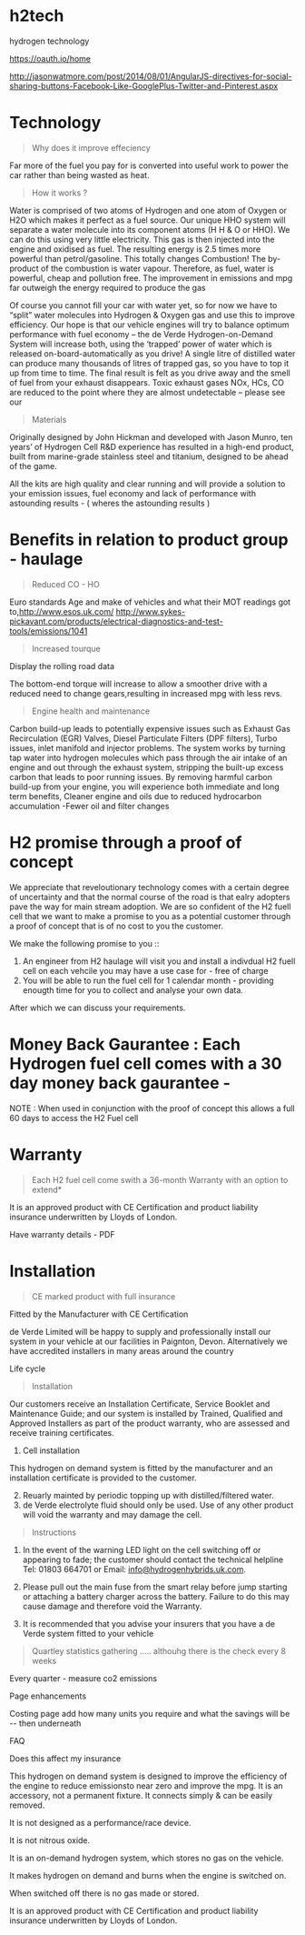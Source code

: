# h2tech
hydrogen technology

https://oauth.io/home

http://jasonwatmore.com/post/2014/08/01/AngularJS-directives-for-social-sharing-buttons-Facebook-Like-GooglePlus-Twitter-and-Pinterest.aspx

#   Technology

> Why does it improve effeciency

Far more of the fuel you pay for is converted into useful work to power the car rather than being wasted as heat.

> How it works ?

Water is comprised of two atoms of Hydrogen and one atom of Oxygen or H2O which makes it perfect as a fuel source. Our unique HHO system will separate a water molecule into its component atoms (H H & O or HHO). We can do this using very little electricity. This gas is then injected into the engine and oxidised as fuel. The resulting energy is 2.5 times more powerful than petrol/gasoline. This totally changes Combustion! The by-product of the combustion is water vapour. Therefore, as fuel, water is powerful, cheap and pollution free. The improvement in emissions and mpg far outweigh the energy required to produce the gas 

Of course you cannot fill your car with water yet, so for now we have to “split” water molecules into Hydrogen & Oxygen gas and use this to improve efficiency. Our hope is that our vehicle engines will try to balance optimum performance with fuel economy – the de Verde Hydrogen-on-Demand System will increase both, using the ‘trapped’ power of water which is released on-board-automatically as you drive! A single litre of distilled water can produce many thousands of litres of trapped gas, so you have to top it up from time to time. The final result is felt as you drive away and the smell of fuel from your exhaust disappears. Toxic exhaust gases NOx, HCs, CO are reduced to the point where they are almost undetectable – please see our 

> Materials

Originally designed by John Hickman and developed with Jason Munro, ten years’ of Hydrogen Cell R&D experience has resulted in a high-end product, built from marine-grade stainless steel and titanium, designed to be ahead of the game.

All the kits are high quality and clear running and will provide a solution to your emission issues, fuel economy and lack of performance with astounding results - ( wheres the astounding results )

#   Benefits in relation to product group - haulage

> Reduced CO - HO 

Euro standards Age and make of vehicles and what their MOT readings got to,http://www.esos.uk.com/ http://www.sykes-pickavant.com/products/electrical-diagnostics-and-test-tools/emissions/1041


> Increased tourque

Display the rolling road data

The bottom-end torque will increase to allow a smoother drive with a reduced need to change gears,resulting in increased mpg with less revs.

> Engine health and maintenance 

Carbon build-up leads to potentially expensive issues such as Exhaust Gas Recirculation (EGR) Valves, Diesel Particulate Filters (DPF filters), Turbo issues, inlet manifold and injector problems.
The system works by turning tap water into hydrogen molecules which pass through the air intake of an engine and out through the exhaust system, stripping the built-up excess carbon that leads to poor running issues.
By removing harmful carbon build-up from your engine, you will experience both immediate and long term benefits,
Cleaner engine and oils due to reduced hydrocarbon accumulation -Fewer oil and filter changes


#   H2 promise through a proof of concept

We appreciate that reveloutionary technology comes with a certain degree of uncertainty and that the normal course of the road is that ealry adopters pave the way for main stream adoption. We are so confident of the H2 fuell cell that we want to make a promise to you as a potential customer through a proof of concept that is of no cost to you the customer.
 
We make the following promise to you ::

1. An engineer from H2 haulage will visit you and install a indivdual H2 fuell cell on each vehcile you may have a use case for - free of charge
2. You will be able to run the fuel cell for 1 calendar month - providing enougth time for you to collect and analyse your own data.

After which we can discuss your requirements.

#   Money Back Gaurantee : Each Hydrogen fuel cell comes with a 30 day money back gaurantee - 

NOTE : When used in conjunction with the proof of concept this allows a full 60 days to access the H2 Fuel cell

#   Warranty

> Each H2 fuel cell come swith a 36-month Warranty with an option to extend*

It is an approved product with CE Certification and product liability insurance underwritten by Lloyds of London.

Have warranty details - PDF

#  Installation

> CE marked product with full insurance

Fitted by the Manufacturer with CE Certification

de Verde Limited will be happy to supply and professionally install our system in your vehicle at our facilities in Paignton, Devon. Alternatively we have accredited installers in many areas around the country



Life cycle

> Installation

Our customers receive an Installation Certificate, Service Booklet and Maintenance Guide; and our system is installed by Trained, Qualified and Approved Installers as part of the product warranty, who are assessed and receive training certificates.


1. Cell installation

This hydrogen on demand system is fitted by the manufacturer and an installation certificate is provided to the customer.

2. Reuarly mainted by periodic topping up with distilled/filtered water.
3. de Verde electrolyte fluid should only be used. Use of any other product will void the warranty and may damage the cell.

> Instructions

1. In the event of the warning LED light on the cell switching off or appearing to fade; the customer should contact the technical helpline Tel: 01803 664701 or Email: info@hydrogenhybrids.uk.com.

2. Please pull out the main fuse from the smart relay before jump starting or attaching a battery charger across the battery. Failure to do this may cause damage and therefore void the Warranty.

3. It is recommended that you advise your insurers that you have a de Verde system fitted to your vehicle


> Quartley statistics gathering ..... althouhg there is the check every 8 weeks

Every quarter - measure co2 emissions

Page enhancements

Costing page add how many units you require and what the savings will be -- then underneath


FAQ

Does this affect my insurance

This hydrogen on demand system is designed to improve the efficiency of the engine to reduce emissionsto near zero and improve the mpg. It is an accessory, not a permanent fixture. It connects simply & can be easily removed.

It is not designed as a performance/race device.

It is not nitrous oxide.

It is an on-demand hydrogen system, which stores no gas on the vehicle.

It makes hydrogen on demand and burns when the engine is switched on.

When switched off there is no gas made or stored.

It is an approved product with CE Certification and product liability insurance underwritten by Lloyds of London.


